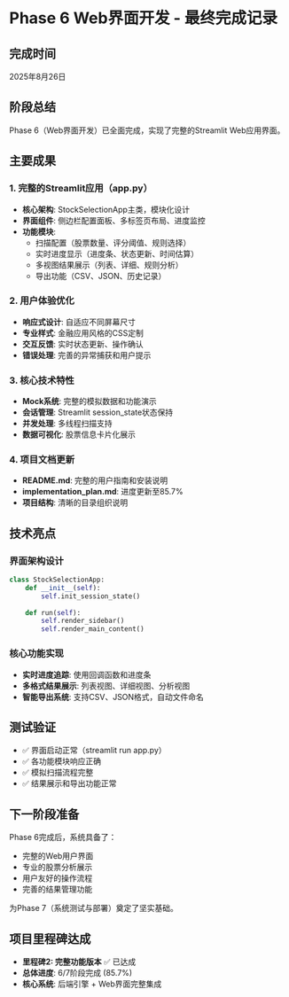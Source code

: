 # Phase 6 Web界面开发 - 最终完成记录

## 完成时间
2025年8月26日

## 阶段总结
Phase 6（Web界面开发）已全面完成，实现了完整的Streamlit Web应用界面。

## 主要成果

### 1. 完整的Streamlit应用（app.py）
- **核心架构**: StockSelectionApp主类，模块化设计
- **界面组件**: 侧边栏配置面板、多标签页布局、进度监控
- **功能模块**: 
  - 扫描配置（股票数量、评分阈值、规则选择）
  - 实时进度显示（进度条、状态更新、时间估算）
  - 多视图结果展示（列表、详细、规则分析）
  - 导出功能（CSV、JSON、历史记录）

### 2. 用户体验优化
- **响应式设计**: 自适应不同屏幕尺寸
- **专业样式**: 金融应用风格的CSS定制
- **交互反馈**: 实时状态更新、操作确认
- **错误处理**: 完善的异常捕获和用户提示

### 3. 核心技术特性
- **Mock系统**: 完整的模拟数据和功能演示
- **会话管理**: Streamlit session_state状态保持
- **并发处理**: 多线程扫描支持
- **数据可视化**: 股票信息卡片化展示

### 4. 项目文档更新
- **README.md**: 完整的用户指南和安装说明
- **implementation_plan.md**: 进度更新至85.7%
- **项目结构**: 清晰的目录组织说明

## 技术亮点

### 界面架构设计
```python
class StockSelectionApp:
    def __init__(self):
        self.init_session_state()
        
    def run(self):
        self.render_sidebar()
        self.render_main_content()
```

### 核心功能实现
- **实时进度追踪**: 使用回调函数和进度条
- **多格式结果展示**: 列表视图、详细视图、分析视图
- **智能导出系统**: 支持CSV、JSON格式，自动文件命名

## 测试验证
- ✅ 界面启动正常（streamlit run app.py）
- ✅ 各功能模块响应正确
- ✅ 模拟扫描流程完整
- ✅ 结果展示和导出功能正常

## 下一阶段准备
Phase 6完成后，系统具备了：
- 完整的Web用户界面
- 专业的股票分析展示
- 用户友好的操作流程
- 完善的结果管理功能

为Phase 7（系统测试与部署）奠定了坚实基础。

## 项目里程碑达成
- **里程碑2: 完整功能版本** ✅ 已达成
- **总体进度**: 6/7阶段完成 (85.7%)
- **核心系统**: 后端引擎 + Web界面完整集成